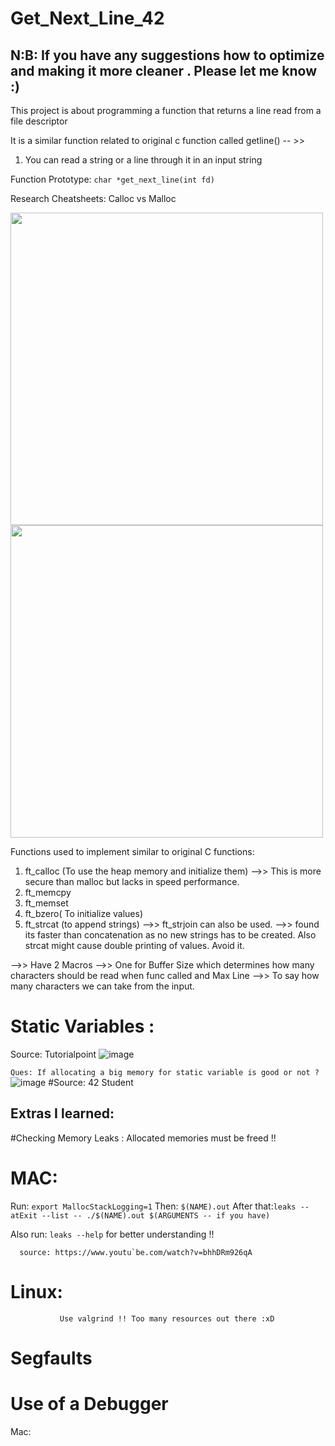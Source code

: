 # Get_Next_Line_42
## N:B: If you have any suggestions how to optimize and making it more cleaner . Please let me know :) 

This project is about programming a function that returns a line read from a file descriptor

It is a similar function related to original c function called getline() -- >> 

1. You can read a string or a line through it in an input string
 
 Function Prototype:
 ` char *get_next_line(int fd) `
 
 Research Cheatsheets:
  Calloc vs Malloc 

<p float="left">
  <img src="https://user-images.githubusercontent.com/66947064/180113701-725339a3-8602-4041-8345-acb6292ca95d.png" width="500" />
  <img src="https://user-images.githubusercontent.com/66947064/180113620-7a67c849-809b-4b69-bf0a-c46b32b54152.png" width="500" /> 
</p>

 Functions used to implement similar to original C functions: 
 1. ft_calloc (To use the heap memory and initialize them) -->> This is more secure than malloc but lacks in speed performance.
 2. ft_memcpy
 3. ft_memset
 4. ft_bzero( To initialize values)
 5. ft_strcat (to append strings) -->> ft_strjoin can also be used. -->> found its faster than concatenation as no new strings has to be created. Also strcat might cause double printing of values. Avoid it.
 
 -->> Have 2 Macros -->> One for Buffer Size which determines how many characters should be read when func called and Max Line -->> To say how many characters we can take from the input. 
 
 # Static Variables : 
 
  Source: Tutorialpoint
 ![image](https://user-images.githubusercontent.com/66947064/180117081-77f5d9d3-b455-404d-afb2-549a65c28e44.png)

 ``Ques: If allocating a big memory for static variable is good or not ? ``
  ![image](https://user-images.githubusercontent.com/66947064/180116309-e9e7ace1-1696-4b45-b774-93ee8a061102.png)
 #Source: 42 Student

## Extras I learned:
#Checking Memory Leaks : Allocated memories must be freed !! 
 # MAC: 
   Run:  `export MallocStackLogging=1`
   Then: `$(NAME).out`
   After that:`leaks --atExit --list -- ./$(NAME).out $(ARGUMENTS -- if you have)`
       
   Also run:  `leaks --help` for better understanding !! 
      
      source: https://www.youtu`be.com/watch?v=bhhDRm926qA
# Linux:
               Use valgrind !! Too many resources out there :xD  
# Segfaults
         
# Use of a Debugger


Mac: 

      
